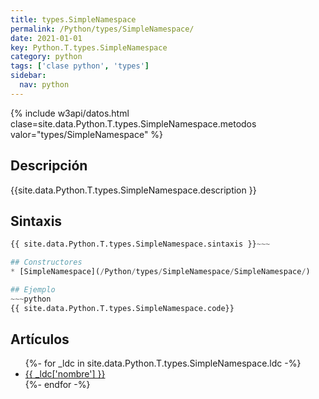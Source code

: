 ```yaml
---
title: types.SimpleNamespace
permalink: /Python/types/SimpleNamespace/
date: 2021-01-01
key: Python.T.types.SimpleNamespace
category: python
tags: ['clase python', 'types']
sidebar: 
  nav: python
---
```


{% include w3api/datos.html clase=site.data.Python.T.types.SimpleNamespace.metodos valor="types/SimpleNamespace" %}

## Descripción
{{site.data.Python.T.types.SimpleNamespace.description }}

## Sintaxis
~~~python
{{ site.data.Python.T.types.SimpleNamespace.sintaxis }}~~~

## Constructores
* [SimpleNamespace](/Python/types/SimpleNamespace/SimpleNamespace/)

## Ejemplo
~~~python
{{ site.data.Python.T.types.SimpleNamespace.code}}
~~~

## Artículos
<ul>
{%- for _ldc in site.data.Python.T.types.SimpleNamespace.ldc -%}
   <li>
       <a href="{{_ldc['url'] }}">{{ _ldc['nombre'] }}</a>
   </li>
{%- endfor -%}
</ul>
